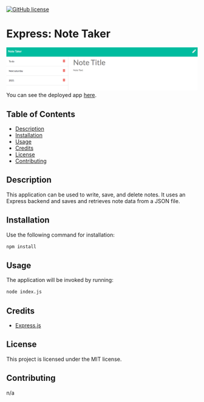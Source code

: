 [![GitHub license](https://img.shields.io/badge/license-MIT-blue.svg)](https://github.com/maphaiyarath/note-taker)
# Express: Note Taker

![Note Taker App](./note-taker.png)
You can see the deployed app [here](https://maphaiyarath-note-taker.herokuapp.com/).

## Table of Contents
* [Description](#description)
* [Installation](#installation)
* [Usage](#usage)
* [Credits](#credits)
* [License](#license)
* [Contributing](#contributing)

## Description
This application can be used to write, save, and delete notes. It uses an Express backend and saves and retrieves note data from a JSON file.

## Installation
Use the following command for installation:
```bash
npm install
```

## Usage
The application will be invoked by running:
```bash
node index.js
```

## Credits
* [Express.js](http://expressjs.com/)

## License
This project is licensed under the MIT license.

## Contributing
n/a
